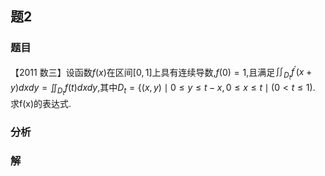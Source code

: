 ## 题2
### 题目
【2011 数三】设函数$f( x)$在区间$\lbrack  {0,1}\rbrack$上具有连续导数,$f( 0)  = 1$,且满足${\iint }_{{D}_{t}}{f}^{\prime }( {x + y}) {dxdy} = {\iint }_{{D}_{t}}f( t) {dxdy}$,其中${D}_{t} = \{ ( {x, y})  \mid  0 \leq  y \leq  t - x,0 \leq  x \leq  t \mid  ( {0 < t \leq  1})$. 求$\mathrm{f}( \mathrm{x})$的表达式.
### 分析

### 解